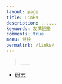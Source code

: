 ```yaml
---
layout: page
title: Links
description: ......
keywords: 友情链接
comments: true
menu: 链接
permalink: /links/
---
```


> ......

* [码志](http://mazhuang.org)
